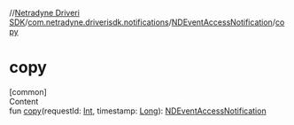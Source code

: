 //[Netradyne Driveri SDK](../../index.md)/[com.netradyne.driverisdk.notifications](../index.md)/[NDEventAccessNotification](index.md)/[copy](copy.md)



# copy  
[common]  
Content  
fun [copy](copy.md)(requestId: [Int](https://kotlinlang.org/api/latest/jvm/stdlib/kotlin/-int/index.html), timestamp: [Long](https://kotlinlang.org/api/latest/jvm/stdlib/kotlin/-long/index.html)): [NDEventAccessNotification](index.md)  



